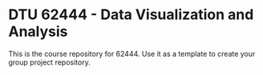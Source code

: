 # DTU 62444 - Data Visualization and Analysis

This is the course repository for 62444. Use it as a template to create your group project repository.